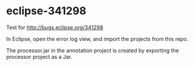 # eclipse-341298

Test for http://bugs.eclipse.org/341298

In Eclipse, open the error log view, and import the projects from this repo.

The processor.jar in the annotation project is created by exporting the processor project as a Jar.
